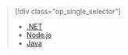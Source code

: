 > [!div class="op_single_selector"]
>- [.NET](../articles/app-service-api/app-service-api-dotnet-get-started.md)
>- [Node.js](../articles/app-service-api/app-service-api-nodejs-api-app.md)
>- [Java](../articles/app-service-api/app-service-api-java-api-app.md)